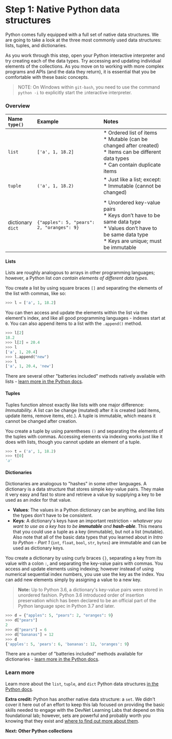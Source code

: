 # Step 1: Native Python data structures

Python comes fully equipped with a full set of native data structures.  We are going to take a look at the three most commonly used data structures: lists, tuples, and dictionaries.

As you work through this step, open your Python interactive interpreter and try creating each of the data types.  Try accessing and updating individual elements of the collections.  As you move on to working with more complex programs and APIs (and the data they return), it is essential that you be comfortable with these basic concepts.

> NOTE: On Windows within `git-bash`, you need to use the command `python -i` to explicitly start the `i`nteractive interpreter.  

### Overview

| Name </br> `type()`     | Example                                   | Notes  |
|:------------------------|:------------------------------------------|:-------|
| `list`                  | `['a', 1, 18.2]`                          | * Ordered list of items </br> * Mutable (can be changed after created) </br> * Items can be different data types </br> * Can contain duplicate items |
| `tuple`                 | `('a', 1, 18.2)`                          | * Just like a list; except: </br> * Immutable (cannot be changed) |
|                         |                                           |        |
| dictionary </br> `dict` | `{"apples": 5, "pears": 2, "oranges": 9}` | * Unordered key-value pairs </br> * Keys don’t have to be same data type </br> * Values don’t have to be same data type </br> * Keys are unique; must be immutable |

#### Lists

Lists are roughly analogous to arrays in other programming languages; however, a Python list _can contain elements of different data types_.

You create a list by using square braces `[]` and separating the elements of the list with commas, like so:

```python
>>> l = ['a', 1, 18.2]
```

You can then access and update the elements within the list via the element's index, and like all good programming languages - indexes start at `0`.  You can also append items to a list with the `.append()` method.

```python
>>> l[2]
18.2
>>> l[2] = 20.4
>>> l
['a', 1, 20.4]
>>> l.append("new")
>>> l
['a', 1, 20.4, 'new']
```

There are several other "batteries included" methods natively available with lists - [learn more in the Python docs](https://docs.python.org/3/tutorial/datastructures.html#more-on-lists).

#### Tuples

Tuples function almost exactly like lists with one major difference: _Immutability._  A list can be change (mutated) after it is created (add items, update items, remove items, etc.). A tuple is immutable, which means it cannot be changed after creation.

You create a tuple by using parentheses `()` and separating the elements of the tuples with commas. Accessing elements via indexing works just like it does with lists, though you cannot update an element of a tuple.

```python
>>> t = ('a', 1, 18.2)
>>> t[0]
'a'
```

#### Dictionaries

Dictionaries are analogous to "hashes" in some other languages. A dictionary is a data structure that stores simple key-value pairs. They make it very easy and fast to store and retrieve a value by supplying a key to be used as an _index_ for that value.

* **Values**: The values in a Python dictionary can be anything, and like lists the types don't have to be consistent.
* **Keys**: A dictionary's keys have an important restriction - _whatever you want to use as a key has to be **immutable** and **hash-able**_. This means that you could use a tuple as a key (immutable), but not a list (mutable). Also note that all of the basic data types that you learned about in _Intro to Python - Part 1_ (`int`, `float`, `bool`, `str`, `bytes`) are immutable and can be used as dictionary keys.

You create a dictionary by using curly braces `{}`, separating a key from its value with a colon `:`, and separating the key-value pairs with commas. You access and update elements using indexing; however instead of using numerical sequential index numbers, you use use the key as the index. You can add new elements simply by assigning a value to a new key.

> **Note:** Up to Python 3.6, a dictionary's key-value pairs were stored in unordered fashion. Python 3.6 introduced order of insertion preservation which has been declared to be an official part of the Python language spec in Python 3.7 and later.

```python
>>> d = {"apples": 5, "pears": 2, "oranges": 9}
>>> d["pears"]
2
>>> d["pears"] = 6
>>> d["bananas"] = 12
>>> d
{'apples': 5, 'pears': 6, 'bananas': 12, 'oranges': 9}
```

There are a number of "batteries included" methods available for dictionaries - [learn more in the Python docs](https://docs.python.org/3/library/stdtypes.html#typesmapping).

### Learn more

Learn more about the `list`, `tuple`, and `dict` Python data structures [in the Python docs](https://docs.python.org/3/tutorial/datastructures.html).

**Extra credit:**  Python has another native data structure: a `set`.  We didn't cover it here out of an effort to keep this lab focused on providing the basic skills needed to engage with the DevNet Learning Labs that depend on this foundational lab; however, sets are powerful and probably worth you knowing that they exist and [where to find out more about them](https://docs.python.org/3/tutorial/datastructures.html#sets).

**Next: Other Python collections**
